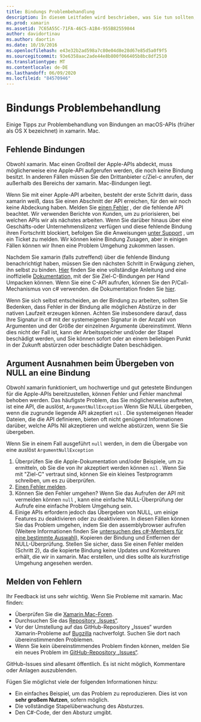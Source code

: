 ```yaml
---
title: Bindungs Problembehandlung
description: In diesem Leitfaden wird beschrieben, was Sie tun sollten, wenn Sie Schwierigkeiten beim Binden einer Ziel-C-Bibliothek haben. Insbesondere werden fehlende Bindungen, Argument Ausnahmen bei der Übergabe von NULL an eine Bindung und das Melden von Fehlern erläutert.
ms.prod: xamarin
ms.assetid: 7C65A55C-71FA-46C5-A1B4-955B82559844
author: davidortinau
ms.author: daortin
ms.date: 10/19/2016
ms.openlocfilehash: e43e32b2ad598a7c80e04d8e28d67e85d5a0f9f5
ms.sourcegitcommit: 93e6358aac2ade44e8b800f066405b8bc8df2510
ms.translationtype: MT
ms.contentlocale: de-DE
ms.lasthandoff: 06/09/2020
ms.locfileid: "84570946"
---
```

# <a name="binding-troubleshooting"></a>Bindungs Problembehandlung

Einige Tipps zur Problembehandlung von Bindungen an macOS-APIs (früher als OS X bezeichnet) in xamarin. Mac.

## <a name="missing-bindings"></a>Fehlende Bindungen

Obwohl xamarin. Mac einen Großteil der Apple-APIs abdeckt, muss möglicherweise eine Apple-API aufgerufen werden, die noch keine Bindung besitzt. In anderen Fällen müssen Sie den Drittanbieter c/Ziel-c anrufen, der außerhalb des Bereichs der xamarin. Mac-Bindungen liegt.

Wenn Sie mit einer Apple-API arbeiten, besteht der erste Schritt darin, dass xamarin weiß, dass Sie einen Abschnitt der API erreichen, für den wir noch keine Abdeckung haben. Melden Sie [einen Fehler](#reporting-bugs) , der die fehlende API beachtet. Wir verwenden Berichte von Kunden, um zu priorisieren, bei welchen APIs wir als nächstes arbeiten. Wenn Sie darüber hinaus über eine Geschäfts-oder Unternehmenslizenz verfügen und diese fehlende Bindung ihren Fortschritt blockiert, befolgen Sie die Anweisungen [unter Support](https://visualstudio.microsoft.com/vs/support/) , um ein Ticket zu melden. Wir können keine Bindung Zusagen, aber in einigen Fällen können wir Ihnen eine Problem Umgehung zukommen lassen.

Nachdem Sie xamarin (falls zutreffend) über die fehlende Bindung benachrichtigt haben, müssen Sie den nächsten Schritt in Erwägung ziehen, ihn selbst zu binden. [Hier](~/cross-platform/macios/binding/overview.md) finden Sie eine vollständige Anleitung und eine inoffizielle [Dokumentation,](https://brendanzagaeski.appspot.com/xamarin/0002.html) mit der Sie Ziel-C-Bindungen per Hand Umpacken können. Wenn Sie eine C-API aufrufen, können Sie den P/Call-Mechanismus von c# verwenden. die Dokumentation finden Sie [hier](https://www.mono-project.com/docs/advanced/pinvoke/).

Wenn Sie sich selbst entscheiden, an der Bindung zu arbeiten, sollten Sie Bedenken, dass Fehler in der Bindung alle möglichen Abstürze in der nativen Laufzeit erzeugen können. Achten Sie insbesondere darauf, dass Ihre Signatur in c# mit der systemeigenen Signatur in der Anzahl von Argumenten und der Größe der einzelnen Argumente übereinstimmt. Wenn dies nicht der Fall ist, kann der Arbeitsspeicher und/oder der Stapel beschädigt werden, und Sie können sofort oder an einem beliebigen Punkt in der Zukunft abstürzen oder beschädigte Daten beschädigen.

## <a name="argument-exceptions-when-passing-null-to-a-binding"></a>Argument Ausnahmen beim Übergeben von NULL an eine Bindung

Obwohl xamarin funktioniert, um hochwertige und gut getestete Bindungen für die Apple-APIs bereitzustellen, können Fehler und Fehler manchmal behoben werden. Das häufigste Problem, das Sie möglicherweise auftreten, ist eine API, die auslöst, `ArgumentNullException` Wenn Sie NULL übergeben, wenn die zugrunde liegende API akzeptiert `nil` . Die systemeigenen Header Dateien, die die API definieren, bieten oft nicht genügend Informationen darüber, welche APIs Nil akzeptieren und welche abstürzen, wenn Sie Sie übergeben.

Wenn Sie in einem Fall ausgeführt `null` werden, in dem die Übergabe von eine auslöst `ArgumentNullException`

1. Überprüfen Sie die Apple-Dokumentation und/oder Beispiele, um zu ermitteln, ob Sie die von ihr akzeptiert werden können `nil` . Wenn Sie mit "Ziel-C" vertraut sind, können Sie ein kleines Testprogramm schreiben, um es zu überprüfen.
2. [Einen Fehler melden](#reporting-bugs).
3. Können Sie den Fehler umgehen? Wenn Sie das Aufrufen der API mit vermeiden können `null` , kann eine einfache NULL-Überprüfung der Aufrufe eine einfache Problem Umgehung sein.
4. Einige APIs erfordern jedoch das Übergeben von NULL, um einige Features zu deaktivieren oder zu deaktivieren. In diesen Fällen können Sie das Problem umgehen, indem Sie den assemblybrowser aufrufen (Weitere Informationen finden Sie [untersuchen des c#-Members für eine bestimmte Auswahl](~/mac/app-fundamentals/mac-apis.md#finding_selector)), Kopieren der Bindung und Entfernen der NULL-Überprüfung. Stellen Sie sicher, dass Sie einen Fehler melden (Schritt 2), da die kopierte Bindung keine Updates und Korrekturen erhält, die wir in xamarin. Mac erstellen, und dies sollte als kurzfristige Umgehung angesehen werden.

<a name="reporting-bugs"></a>

## <a name="reporting-bugs"></a>Melden von Fehlern

Ihr Feedback ist uns sehr wichtig. Wenn Sie Probleme mit xamarin. Mac finden:

- Überprüfen Sie die [Xamarin.Mac-Foren](https://forums.xamarin.com/categories/xamarin-mac).
- Durchsuchen Sie das [Repository „Issues“](https://github.com/xamarin/xamarin-macios/issues).
- Vor der Umstellung auf das GitHub-Repository „Issues“ wurden Xamarin-Probleme auf [Bugzilla](https://bugzilla.xamarin.com/describecomponents.cgi) nachverfolgt. Suchen Sie dort nach übereinstimmenden Problemen.
- Wenn Sie kein übereinstimmendes Problem finden können, melden Sie ein neues Problem im [GitHub-Repository „Issues“](https://github.com/xamarin/xamarin-macios/issues/new).

GitHub-Issues sind allesamt öffentlich. Es ist nicht möglich, Kommentare oder Anlagen auszublenden.

Fügen Sie möglichst viele der folgenden Informationen hinzu:

- Ein einfaches Beispiel, um das Problem zu reproduzieren. Dies ist von **sehr großem Nutzen**, sofern möglich.
- Die vollständige Stapelüberwachung des Absturzes.
- Den C#-Code, der den Absturz umgibt.
